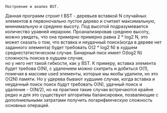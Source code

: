	Построение и анализ BST.
Данная программ строит t BST - деревьев вставкой N случайных элементов в первоночально пустое дерево и 
считает максимальную, мнинимальную и среднею высоту. Под высотой подразумевается количество уравней иерархии.
Проанализировав среднею высоту, можно увидеть, что она примерно примерно равна 2 * log2 N, это может сказать о 
том, что вставка и неудачный поиск(когда в дереве нет заданного элемента) будет требовать O(2 * log2 N) 
в худшем среднестатистическом случае. Бинарный писк имеет O(log2 N) сложность поиска в худшем случае,  
но у него нет такой гибкости, как у BST. К примеру, вставка элемента будет требова O(N), с удалением можно 
схитрить и добиться O(1), помечая в массиве used элементы, которые мы якобы удалили, но это O(2N) памяти.
Но у удерева бывают худшиие случаи, когда вставка и неудачный поиск поиск будут требовать O(N), удачный поиск 
и удаление - O(N/2), но на практике такие случаи встречаются крайне редко и для это существуют алгоритмы 
балансировки, позваляющие с дополниельными затратами получить логарифмическую сложность основных операций.